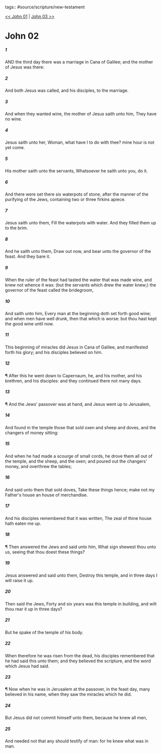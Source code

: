 tags:: #source/scripture/new-testament

[<< John 01](source/scripture/new-testament/04_John/John_01.md) | [John 03 >>](source/scripture/new-testament/04_John/John_03.md)

# John 02

##### 1

AND the third day there was a marriage in Cana of Galilee; and the mother of Jesus was there:

##### 2

And both Jesus was called, and his disciples, to the marriage.

##### 3

And when they wanted wine, the mother of Jesus saith unto him, They have no wine.

##### 4

Jesus saith unto her, Woman, what have I to do with thee? mine hour is not yet come.

##### 5

His mother saith unto the servants, Whatsoever he saith unto you, do it.

##### 6

And there were set there six waterpots of stone, after the manner of the purifying of the Jews, containing two or three firkins apiece.

##### 7

Jesus saith unto them, Fill the waterpots with water. And they filled them up to the brim.

##### 8

And he saith unto them, Draw out now, and bear unto the governor of the feast. And they bare it.

##### 9

When the ruler of the feast had tasted the water that was made wine, and knew not whence it was: (but the servants which drew the water knew;) the governor of the feast called the bridegroom,

##### 10

And saith unto him, Every man at the beginning doth set forth good wine; and when men have well drunk, then that which is worse: but thou hast kept the good wine until now.

##### 11

This beginning of miracles did Jesus in Cana of Galilee, and manifested forth his glory; and his disciples believed on him.

##### 12

¶ After this he went down to Capernaum, he, and his mother, and his brethren, and his disciples: and they continued there not many days.

##### 13

¶ And the Jews' passover was at hand, and Jesus went up to Jerusalem,

##### 14

And found in the temple those that sold oxen and sheep and doves, and the changers of money sitting:

##### 15

And when he had made a scourge of small cords, he drove them all out of the temple, and the sheep, and the oxen; and poured out the changers' money, and overthrew the tables;

##### 16

And said unto them that sold doves, Take these things hence; make not my Father's house an house of merchandise.

##### 17

And his disciples remembered that it was written, The zeal of thine house hath eaten me up.

##### 18

¶ Then answered the Jews and said unto him, What sign shewest thou unto us, seeing that thou doest these things?

##### 19

Jesus answered and said unto them, Destroy this temple, and in three days I will raise it up.

##### 20

Then said the Jews, Forty and six years was this temple in building, and wilt thou rear it up in three days?

##### 21

But he spake of the temple of his body.

##### 22

When therefore he was risen from the dead, his disciples remembered that he had said this unto them; and they believed the scripture, and the word which Jesus had said.

##### 23

¶ Now when he was in Jerusalem at the passover, in the feast day, many believed in his name, when they saw the miracles which he did.

##### 24

But Jesus did not commit himself unto them, because he knew all men,

##### 25

And needed not that any should testify of man: for he knew what was in man.
